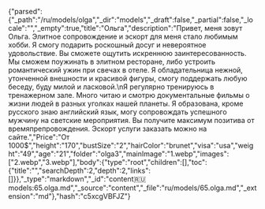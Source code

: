 {"parsed":{"_path":"/ru/models/olga","_dir":"models","_draft":false,"_partial":false,"_locale":"","_empty":true,"title":"Ольга","description":"Привет, меня зовут Ольга. Элитное сопровождение и эскорт для меня стало любимым хобби. Я смогу подарить роскошный досуг и невероятное удовольствие. Вы сможете ощутить искреннюю заинтересованность. Мы сможем поужинать в элитном ресторане, либо устроить романтический ужин при свечах в отеле. Я обладательница нежной, утонченной внешности и красивой фигуры, смогу поддержать любую беседу, буду милой и ласковой.\nЯ регулярно тренируюсь в тренажерном зале. Много читаю и смотрю документальные фильмы о жизни людей в разных уголках нашей планеты. Я образована, кроме русского знаю английский язык, могу сопровождать успешного мужчину на светские мероприятия. Вы получите максимум позитива от времяпрепровождения. Эскорт услуги заказать можно на сайте.","Price":"От 1000$","height":"170","bustSize":"2","hairColor":"brunet","visa":"usa","weight":"49","age":"21","folder":"olga3","mainImage":"1.webp","images":["2.webp","3.webp"],"body":{"type":"root","children":[],"toc":{"title":"","searchDepth":2,"depth":2,"links":[]}},"_type":"markdown","_id":"content:ru:models:65.olga.md","_source":"content","_file":"ru/models/65.olga.md","_extension":"md"},"hash":"c5xcgVBFJZ"}